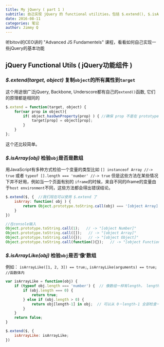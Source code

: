 ```yaml
---
title: My jQuery ( part 1 )
subtitle: 自己实现 jQuery 的 functional utilities，包括 $.extend(), $.isArrayLike()等
date: 2016-08-11
categories: 笔记
author: Jimmy Q
---
```

听bitovi的CEO讲的 "Advanced JS Fundamentels" 课程，看看如何自己实现一些jQuery的基本功能

## jQuery Functional Utils ( jQuery功能组件 )

### _$.extend(target, object)_ 复制`object`的所有属性到`target`

这个用途很广泛jQuery, Backbone, Underscore都有自己的`extend()`函数, 它们的原理都是相同的

```javascript
$.extend = function(target, object) {
    for(var prop in object){
        if( object.hasOwnProperty(prop) ) { //确保 prop 不是在 prototype chain 上
            target[prop] = object[prop];
        }
    }
};
```
这个还比较简单。

### _$.isArray(obj)_ 检验`obj`是否是数组

用JavaScript有多种方式检验一个变量的类型比如
`[] instanceof Array //-> true`
或者
`typeof [].length === 'number' //-> true`
但是这些方法在某些情况下并不好用，例如当一个页面有别的 `iframe`的时候，来自不同的iframe的变量由于`host environment`不同，这些方法都会得出错误结论。

```javascript
$.extend($, {  //我们现在可以使用 $.extend 了
    isArray: function( obj ) {
        return Object.prototype.toString.call(obj) === '[object Array]'; //这个toString() 和 [].toString()不同
    }
})
```

```javascript
//在console输入
Object.prototype.toString.call(1);   // -> "[object Number]"
Object.prototype.toString.call([]);   // -> "[object Array]"
Object.prototype.toString.call({});   // -> "[object Object]"
Object.prototype.toString.call(function(){});   // -> "[object Function]"
```

### _$.isArrayLike(obj)_ 检验`obj`是否‘像’数组

例如：
`isArrayLike([1, 2, 3]) == true;`, `isArrayLike(arguments) == true; //函数体内`

```javascript
var isArrayLike = function(obj) {
    if (typeof obj.length === 'number') {  // 像数组一样有length， length应该是数字
        if (obj.length === 0) {
            return true;
        } else if (obj.length > 0) {
            return obj[length-1] in obj;  // 可以从 0－length-1 全部检查一遍，但这样已经足够好了
        }
    }
    return false;
}

$.extend($, {
    isArrayLike: isArrayLike;
})
```





